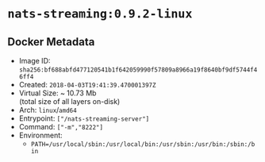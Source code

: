 # `nats-streaming:0.9.2-linux`

## Docker Metadata

- Image ID: `sha256:bf688abfd477120541b1f642059990f57809a8966a19f8640bf9df5744f46ff4`
- Created: `2018-04-03T19:41:39.470001397Z`
- Virtual Size: ~ 10.73 Mb  
  (total size of all layers on-disk)
- Arch: `linux`/`amd64`
- Entrypoint: `["/nats-streaming-server"]`
- Command: `["-m","8222"]`
- Environment:
  - `PATH=/usr/local/sbin:/usr/local/bin:/usr/sbin:/usr/bin:/sbin:/bin`
